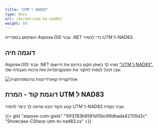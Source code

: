 ```yaml
---
title: "UTM ל NAD83"
type: docs
url: /he/net/utm-to-nad83/
weight: 60
---
```


השתמש בספריית Aspose.GIS עבור .NET כדי להמיר UTM ל-NAD83.

## **דוגמה חיה**

Aspose.GIS עבור .NET מציג לך באופן מקוון בחינם את היישום ["UTM ל NAD83"](https://products.aspose.app/gis/transformation/utm-to-nad83), שבו תוכל לנסות לחקור את הפונקציונליות ואת איכות העבודה שלו.

![אפליקציית קואורדינטות טרנספורמציה](transform-coordinates.png)

## **דוגמת קוד - המרת UTM ל NAD83**

קטע הקוד הבא מראה לך כיצד להמיר UTM ל-NAD83 עבור נקודה.

{{< gist "aspose-com-gists" "10f3783b9581d10bc69dbada42705d2c" "Showcase-CSharp-utm-to-nad83.cs" >}}
